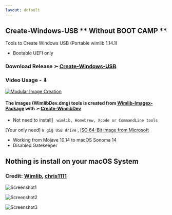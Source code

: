 ```yaml
---
layout: default
---
```


## Create-Windows-USB  ** Without BOOT CAMP **
Tools to Create Windows USB (Portable wimlib 1.14.1) 
- Bootable UEFI only

### Download  Release ➢ [Create-Windows-USB](https://github.com/chris1111/Create-Windows-USB/releases/V1)

### Video Usage - ⬇︎

[![Modular Image Creation](https://github.com/chris1111/Create-Windows-USB/assets/6248794/732a8ae8-1abd-4e28-8e33-44f776ec8b77)](https://github.com/chris1111/Create-Windows-USB/assets/6248794/031361d6-84f4-4734-acbb-c5b126caef80)


#### The images (WimlibDev.dmg) tools is created from [Wimlib-Imagex-Package](https://github.com/chris1111/Wimlib-Imagex-Package) with ➢ [Create-WimlibDev](https://github.com/chris1111/Create-WimlibDev)
- Not need to install] ` wimlib, Homebrew, Xcode or CommandLine tools`

[Your only need] `8 gig USB drive` , [ISO 64-Bit image from Microsoft](https://www.microsoft.com/fr-ca/software-download/windows11)

- Working from Mojave 10.14 to macOS Sonoma 14
- Disabled Gatekeeper

## Nothing is install on your macOS System

### Credit: [Wimlib](https://wimlib.net/), [chris1111](https://github.com/chris1111)

![Screenshot1](https://github.com/chris1111/Create-Windows-USB/assets/6248794/c198aa02-3ea6-4378-ad4f-b505e7b36ef9)

![Screenshot2](https://github.com/chris1111/Create-Windows-USB/assets/6248794/8db2a62e-cdf7-48c4-89bc-39c0467eedaa)

![Screenshot3](https://github.com/chris1111/Create-Windows-USB/assets/6248794/95c70219-2f33-47d9-b087-3788c9061114)


